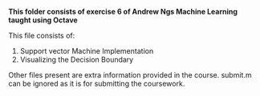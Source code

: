 **This folder consists of exercise 6 of Andrew Ngs Machine Learning taught using Octave**

This file consists of:
1. Support vector Machine Implementation
2. Visualizing the Decision Boundary

Other files present are extra information provided in the course. submit.m can be ignored as it is for submitting the coursework.
